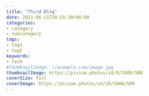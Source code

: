 ```yaml
---
title: "Third Blog"
date: 2021-06-21T20:55:30+08:00
categories:
- category
- subcategory
tags:
- tag1
- tag2
keywords:
- tech
#thumbnailImage: //example.com/image.jpg
thumbnailImage: https://picsum.photos/id/9/1000/500
coverSize: full
coverImage: https://picsum.photos/id/10/1000/500
---
```


<!--more-->
